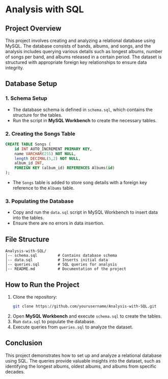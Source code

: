 # Analysis with SQL

## Project Overview
This project involves creating and analyzing a relational database using MySQL. The database consists of bands, albums, and songs, and the analysis includes querying various details such as longest albums, number of songs per band, and albums released in a certain period. The dataset is structured with appropriate foreign key relationships to ensure data integrity.

## Database Setup
### 1. Schema Setup
- The database schema is defined in `schema.sql`, which contains the structure for the tables.
- Run the script in **MySQL Workbench** to create the necessary tables.

### 2. Creating the Songs Table
```sql
CREATE TABLE Songs (
    id INT AUTO_INCREMENT PRIMARY KEY,
    name VARCHAR(255) NOT NULL,
    length DECIMAL(5,2) NOT NULL,
    album_id INT,
    FOREIGN KEY (album_id) REFERENCES Albums(id)
);
```
- The `Songs` table is added to store song details with a foreign key reference to the `Albums` table.

### 3. Populating the Database
- Copy and run the `data.sql` script in MySQL Workbench to insert data into the tables.
- Ensure there are no errors in data insertion.


## File Structure
```
Analysis-with-SQL/
│-- schema.sql         # Contains database schema
│-- data.sql           # Inserts initial data
│-- queries.sql        # SQL queries for analysis
│-- README.md          # Documentation of the project
```

## How to Run the Project
1. Clone the repository:
   ```bash
   git clone https://github.com/yourusername/Analysis-with-SQL.git
   ```
2. Open **MySQL Workbench** and execute `schema.sql` to create the tables.
3. Run `data.sql` to populate the database.
4. Execute queries from `queries.sql` to analyze the dataset.

## Conclusion
This project demonstrates how to set up and analyze a relational database using SQL. The queries provide valuable insights into the dataset, such as identifying the longest albums, oldest albums, and albums from specific decades.
